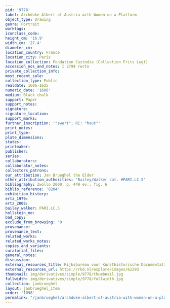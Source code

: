 ```yaml
---
pid: '9778'
label: Archduke Albert of Austria with Women on a Platform
object_type: Drawing
genre: Portrait
worktags:
iconclass_code:
height_cm: '16.9'
width_cm: '27.4'
diameter_cm:
location_country: France
location_city: Paris
location_collection: Fondation Custodia (Collection Frits Lugt)
accession_nos_and_notes: I 3794 recto
private_collection_info:
most_recent_sale:
collection_type: Public
realdate: 1606-1625
numeric_date: '1606'
medium: Black chalk
support: Paper
support_notes:
signature:
signature_location:
support_marks:
further_inscription: '"swert"; RC: "hout"'
print_notes:
print_type:
plate_dimensions:
states:
printmaker:
publisher:
series:
collaborators:
collaborator_notes:
collectors_patrons:
our_attribution: Jan Brueghel the Elder
other_attribution_authorities: 'Bailey/Walker cat. #PARI.LC.5'
bibliography: Zwollo 2000, p. 449 ev., fig. 6
biblio_reference: '8204'
exhibition_history:
ertz_1979:
ertz_2008:
bailey_walker: PARI.LC.5
hollstein_no:
bad_copy:
exclude_from_browsing: '0'
provenance:
provenance_text:
related_works:
related_works_notes:
copies_and_variants:
curatorial_files:
general_notes:
discussion:
external_resources_title: Rijksbureau voor Kunsthistorische Documentatie (RKD)
external_resources_url: https://rkd.nl/explore/images/62293
thumbnail: img/derivatives/simple/9778/thumbnail.jpg
fullwidth: img/derivatives/simple/9778/fullwidth.jpg
collection: janbrueghel
layout: janbrueghel_item
order: '1098'
permalink: "/janbrueghel/archduke-albert-of-austria-with-women-on-a-platform"
---
```

